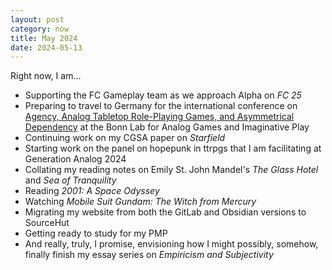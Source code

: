 ```yaml
---
layout: post
category: now
title: May 2024
date: 2024-05-13
---
```


Right now, I am...
* Supporting the FC Gameplay team as we approach Alpha on *FC 25*
* Preparing to travel to Germany for the international conference on [Agency, Analog Tabletop Role-Playing Games, and Asymmetrical Dependency](https://www.fiw.uni-bonn.de/en/news/international-conference-on-agency-analog-tabletop-role-playing-games-and-asymmetrical-dependency) at the Bonn Lab for Analog Games and Imaginative Play
* Continuing work on my CGSA paper on *Starfield*
* Starting work on the panel on hopepunk in ttrpgs that I am facilitating at Generation Analog 2024
* Collating my reading notes on Emily St. John Mandel's *The Glass Hotel* and *Sea of Tranquility*
* Reading *2001: A Space Odyssey*
* Watching *Mobile Suit Gundam: The Witch from Mercury*
* Migrating my website from both the GitLab and Obsidian versions to SourceHut
* Getting ready to study for my PMP
* And really, truly, I promise, envisioning how I might possibly, somehow, finally finish my essay series on *Empiricism and Subjectivity*
